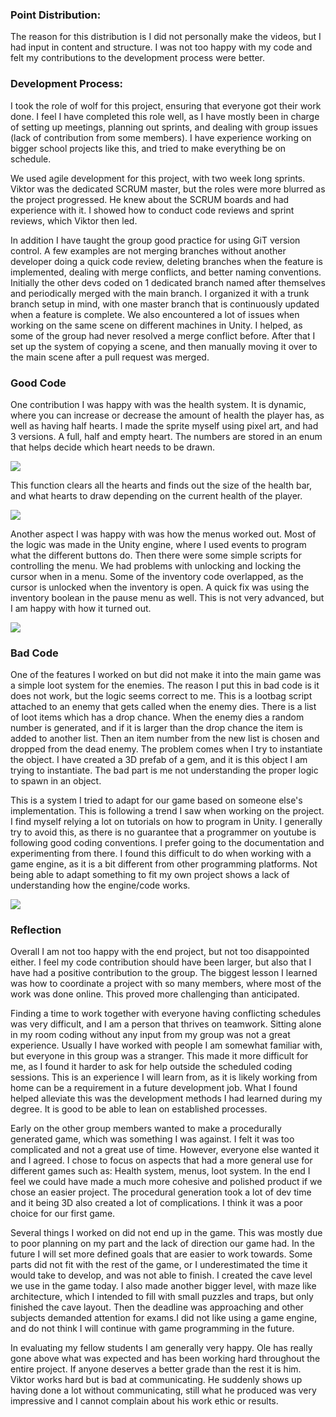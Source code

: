 ### Point Distribution: 
The reason for this distribution is I did not personally make the videos, but I had input in content and structure. I was not too happy with my code and felt my contributions to the development process were better.

### Development Process: 
I took the role of wolf for this project, ensuring that everyone got their work done. I feel I have completed this role well, as I have mostly been in charge of setting up meetings, planning out sprints, and dealing with group issues (lack of contribution from some members). I have experience working on bigger school projects like this, and tried to make everything be on schedule.

We used agile development for this project, with two week long sprints. Viktor was the dedicated SCRUM master, but the roles were more blurred as the project progressed. He knew about the SCRUM boards and had experience with it. I showed how to conduct code reviews and sprint reviews, which Viktor then led.

In addition I have taught the group good practice for using GiT version control. A few examples are not merging branches without another developer doing a quick code review, deleting branches when the feature is implemented, dealing with merge conflicts, and better naming conventions. Initially the other devs coded on 1 dedicated branch named after themselves and periodically merged with the main branch. I organized it with a trunk branch setup in mind, with one master branch that is continuously updated when a feature is complete. We also encountered a lot of issues when working on the same scene on different machines in Unity. I helped, as some of the group had never resolved a merge conflict before. After that I set up the system of copying a scene, and then manually moving it over to the main scene after a pull request was merged.

### Good Code
One contribution I was happy with was the health system. It is dynamic, where you can increase or decrease the amount of health the player has, as well as having half hearts. I made the sprite myself using pixel art, and had 3 versions. A full, half and empty heart. The numbers are stored in an enum that helps decide which heart needs to be drawn.

![](https://github.com/oleelnes/Sandbox/blob/master/Reports/images/magnus/heart_image_magnus.png?raw=true)

This function clears all the hearts and finds out the size of the health bar, and what hearts to draw depending on the current health of the player.

![](https://github.com/oleelnes/Sandbox/blob/master/Reports/images/magnus/draw_hearts_magnus.png?raw=true)

Another aspect I was happy with was how the menus worked out. Most of the logic was made in the Unity engine, where I used events to program what the different buttons do. Then there were some simple scripts for controlling the menu. We had problems with unlocking and locking the cursor when in a menu. Some of the inventory code overlapped, as the cursor is unlocked when the inventory is open. A quick fix was using the inventory boolean in the pause menu as well. This is not very advanced, but I am happy with how it turned out.

![](https://github.com/oleelnes/Sandbox/blob/master/Reports/images/magnus/pause_menu_magnus.png?raw=true)

### Bad Code
One of the features I worked on but did not make it into the main game was a simple loot system for the enemies. The reason I put this in bad code is it does not work, but the logic seems correct to me. This is a lootbag script attached to an enemy that gets called when the enemy dies. There is a list of loot items which has a drop chance. When the enemy dies a random number is generated, and if it is larger than the drop chance the item is added to another list. Then an item number from the new list is chosen and dropped from the dead enemy. The problem comes when I try to instantiate the object. I have created a 3D prefab of a gem, and it is this object I am trying to instantiate. The bad part is me not understanding the proper logic to spawn in an object.

This is a system I tried to adapt for our game based on someone else's implementation. This is following a trend I saw when working on the project. I find myself relying a lot on tutorials on how to program in Unity. I generally try to avoid this, as there is no guarantee that a programmer on youtube is following good coding conventions. I prefer going to the documentation and experimenting from there. I found this difficult to do when working with a game engine, as it is a bit different from other programming platforms. Not being able to adapt something to fit my own project shows a lack of understanding how the engine/code works.

![](https://github.com/oleelnes/Sandbox/blob/master/Reports/images/magnus/loot_magnus.png?raw=true)

### Reflection
Overall I am not too happy with the end project, but not too disappointed either. I feel my code contribution should have been larger, but also that I have had a positive contribution to the group. The biggest lesson I learned was how to coordinate a project with so many members, where most of the work was done online. This proved more challenging than anticipated.

Finding a time to work together with everyone having conflicting schedules was very difficult, and I am a person that thrives on teamwork. Sitting alone in my room coding without any input from my group was not a great experience. Usually I have worked with people I am somewhat familiar with, but everyone in this group was a stranger. This made it more difficult for me, as I found it harder to ask for help outside the scheduled coding sessions. This is an experience I will learn from, as it is likely working from home can be a requirement in a future development job. What I found helped alleviate this was the development methods I had learned during my degree. It is good to be able to lean on established processes.

Early on the other group members wanted to make a procedurally generated game, which was something I was against. I felt it was too complicated and not a great use of time. However, everyone else wanted it and I agreed. I chose to focus on aspects that had a more general use for different games such as: Health system, menus, loot system. In the end I feel we could have made a much more cohesive and polished product if we chose an easier project. The procedural generation took a lot of dev time and it being 3D also created a lot of complications. I think it was a poor choice for our first game. 

Several things I worked on did not end up in the game. This was mostly due to poor planning on my part and the lack of direction our game had. In the future I will set more defined goals that are easier to work towards. Some parts did not fit with the rest of the game, or I underestimated the time it would take to develop, and was not able to finish. I created the cave level we use in the game today. I also made another bigger level, with maze like architecture, which I intended to fill with small puzzles and traps, but only finished the cave layout. Then the deadline was approaching and other subjects demanded attention for exams.I did not like using a game engine, and do not think I will continue with game programming in the future.

In evaluating my fellow students I am generally very happy. Ole has really gone above what was expected and has been working hard throughout the entire project. If anyone deserves a better grade than the rest it is him. Viktor works hard but is bad at communicating. He suddenly shows up having done a lot without communicating, still what he produced was very impressive and I cannot complain about his work ethic or results.

